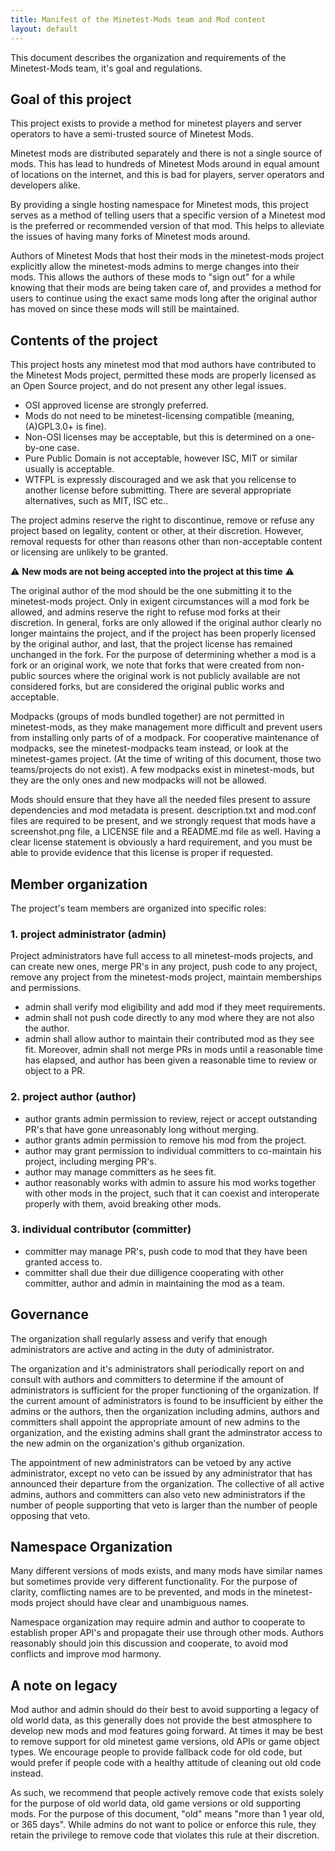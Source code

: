 ```yaml
---
title: Manifest of the Minetest-Mods team and Mod content
layout: default
---
```


This document describes the organization and requirements of the Minetest-Mods team, it's goal
and regulations.

## Goal of this project

This project exists to provide a method for minetest players and server operators
to have a semi-trusted source of Minetest Mods.

Minetest mods are distributed separately and there is not a single source of mods.
This has lead to hundreds of Minetest Mods around in equal amount of locations on
the internet, and this is bad for players, server operators and developers alike.

By providing a single hosting namespace for Minetest mods, this project serves as a
method of telling users that a specific version of a Minetest mod is the preferred
or recommended version of that mod. This helps to alleviate the issues of having many
forks of Minetest mods around.

Authors of Minetest Mods that host their mods in the minetest-mods project explicitly
allow the minetest-mods admins to merge changes into their mods. This allows the authors
of these mods to "sign out" for a while knowing that their mods are being taken care of,
and provides a method for users to continue using the exact same mods long after the
original author has moved on since these mods will still be maintained.

## Contents of the project

This project hosts any minetest mod that mod authors have contributed to the Minetest Mods
project, permitted these mods are properly licensed as an Open Source project, and do
not present any other legal issues.

* OSI approved license are strongly preferred.
* Mods do not need to be minetest-licensing compatible (meaning, (A)GPL3.0+ is fine).
* Non-OSI licenses may be acceptable, but this is determined on a one-by-one case.
* Pure Public Domain is not acceptable, however ISC, MIT or similar usually is acceptable.
* WTFPL is expressly discouraged and we ask that you relicense to another license
  before submitting. There are several appropriate alternatives, such as MIT, ISC etc..

The project admins reserve the right to discontinue, remove or refuse any project based
on legality, content or other, at their discretion. However, removal requests for other
than reasons other than non-acceptable content or licensing are unlikely to be granted.

⚠ **New mods are not being accepted into the project at this time** ⚠

The original author of the mod should be the one submitting it to the minetest-mods
project. Only in exigent circumstances will a mod fork be allowed, and admins reserve
the right to refuse mod forks at their discretion. In general, forks are only allowed
if the original author clearly no longer maintains the project, and if the project has
been properly licensed by the original author, and last, that the project license has
remained unchanged in the fork. For the purpose of determining whether a mod is a fork
or an original work, we note that forks that were created from non-public sources where
the original work is not publicly available are not considered forks, but are considered
the original public works and acceptable.

Modpacks (groups of mods bundled together) are not permitted in minetest-mods, as they
make management more difficult and prevent users from installing only parts of of a
modpack. For cooperative maintenance of modpacks, see the minetest-modpacks team instead,
or look at the minetest-games project. (At the time of writing of this document, those
two teams/projects do not exist). A few modpacks exist in minetest-mods, but they are
the only ones and new modpacks will not be allowed.

Mods should ensure that they have all the needed files present to assure dependencies
and mod metadata is present. description.txt and mod.conf files are required to be
present, and we strongly request that mods have a screenshot.png file, a LICENSE file
and a README.md file as well. Having a clear license statement is obviously a hard
requirement, and you must be able to provide evidence that this license is proper if
requested.

## Member organization

The project's team members are organized into specific roles:

### 1. project administrator (admin)

Project administrators have full access to all minetest-mods projects, and can create
new ones, merge PR's in any project, push code to any project, remove any project from
the minetest-mods project, maintain memberships and permissions.

* admin shall verify mod eligibility and add mod if they meet requirements.
* admin shall not push code directly to any mod where they are not also the author.
* admin shall allow author to maintain their contributed mod as they see fit. Moreover,
admin shall not merge PRs in mods until a reasonable time has elapsed, and author has
been given a reasonable time to review or object to a PR.

### 2. project author (author)

* author grants admin permission to review, reject or accept outstanding PR's that have gone
unreasonably long without merging.
* author grants admin permission to remove his mod from the project.
* author may grant permission to individual committers to co-maintain his project, including
merging PR's.
* author may manage committers as he sees fit.
* author reasonably works with admin to assure his mod works together with other mods in the
project, such that it can coexist and interoperate properly with them, avoid breaking other
mods.

### 3. individual contributor (committer)

* committer may manage PR's, push code to mod that they have been granted access to.
* committer shall due their due dilligence cooperating with other committer, author and
admin in maintaining the mod as a team.

## Governance

The organization shall regularly assess and verify that enough administrators are active
and acting in the duty of administrator.

The organization and it's administrators shall periodically report on and consult with
authors and committers to determine if the amount of administrators is sufficient
for the proper functioning of the organization. If the current amount of administrators
is found to be insufficient by either the admins or the authors, then the organization
including admins, authors and committers shall appoint the appropriate amount of
new admins to the organization, and the existing admins shall grant the adminstrator
access to the new admin on the organization's github organization.

The appointment of new administrators can be vetoed by any active administrator, except
no veto can be issued by any administrator that has announced their departure from the
organization. The collective of all active admins, authors and committers can also veto
new administrators if the number of people supporting that veto is larger than the number
of people opposing that veto.

## Namespace Organization

Many different versions of mods exists, and many mods have similar names but sometimes
provide very different functionality. For the purpose of clarity, comflicting names are
to be prevented, and mods in the minetest-mods project should have clear and unambiguous
names.

Namespace organization may require admin and author to cooperate to establish proper
API's and propagate their use through other mods. Authors reasonably should join this
discussion and cooperate, to avoid mod conflicts and improve mod harmony.

## A note on legacy

Mod author and admin should do their best to avoid supporting a legacy of old world
data, as this generally does not provide the best atmosphere to develop new mods and
mod features going forward. At times it may be best to remove support for old minetest
game versions, old APIs or game object types. We encourage people to provide fallback
code for old code, but would prefer if people code with a healthy attitude of cleaning
out old code instead.

As such, we recommend that people actively remove code that exists solely for the
purpose of old world data, old game versions or old supporting mods. For the purpose
of this document, "old" means "more than 1 year old, or 365 days". While admins do not
want to police or enforce this rule, they retain the privilege to remove code that
violates this rule at their discretion.
